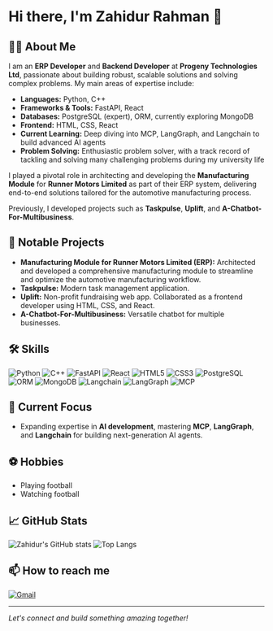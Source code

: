 # Hi there, I'm Zahidur Rahman 👋

## 👨‍💻 About Me

I am an **ERP Developer** and **Backend Developer** at **Progeny Technologies Ltd**, passionate about building robust, scalable solutions and solving complex problems. My main areas of expertise include:

- **Languages:** Python, C++
- **Frameworks & Tools:** FastAPI, React
- **Databases:** PostgreSQL (expert), ORM, currently exploring MongoDB
- **Frontend:** HTML, CSS, React
- **Current Learning:** Deep diving into MCP, LangGraph, and Langchain to build advanced AI agents
- **Problem Solving:** Enthusiastic problem solver, with a track record of tackling and solving many challenging problems during my university life

I played a pivotal role in architecting and developing the **Manufacturing Module** for **Runner Motors Limited** as part of their ERP system, delivering end-to-end solutions tailored for the automotive manufacturing process.

Previously, I developed projects such as **Taskpulse**, **Uplift**, and **A-Chatbot-For-Multibusiness**.

## 🚀 Notable Projects

- **Manufacturing Module for Runner Motors Limited (ERP):** Architected and developed a comprehensive manufacturing module to streamline and optimize the automotive manufacturing workflow.
- **Taskpulse:** Modern task management application.
- **Uplift:** Non-profit fundraising web app. Collaborated as a frontend developer using HTML, CSS, and React.
- **A-Chatbot-For-Multibusiness:** Versatile chatbot for multiple businesses.

## 🛠️ Skills

![Python](https://img.shields.io/badge/python-3670A0?style=for-the-badge&logo=python&logoColor=ffdd54)
![C++](https://img.shields.io/badge/c++-00599C?style=for-the-badge&logo=cplusplus&logoColor=white)
![FastAPI](https://img.shields.io/badge/fastapi-005571?style=for-the-badge&logo=fastapi)
![React](https://img.shields.io/badge/react-20232A?style=for-the-badge&logo=react&logoColor=61DAFB)
![HTML5](https://img.shields.io/badge/html5-E34F26?style=for-the-badge&logo=html5&logoColor=white)
![CSS3](https://img.shields.io/badge/css3-1572B6?style=for-the-badge&logo=css3&logoColor=white)
![PostgreSQL](https://img.shields.io/badge/postgresql-336791?style=for-the-badge&logo=postgresql&logoColor=white)
![ORM](https://img.shields.io/badge/ORM-336791?style=for-the-badge)
![MongoDB](https://img.shields.io/badge/mongodb-47A248?style=for-the-badge&logo=mongodb&logoColor=white)
![Langchain](https://img.shields.io/badge/Langchain-007396?style=for-the-badge)
![LangGraph](https://img.shields.io/badge/LangGraph-blue?style=for-the-badge)
![MCP](https://img.shields.io/badge/MCP-brightgreen?style=for-the-badge)

## 🧠 Current Focus

- Expanding expertise in **AI development**, mastering **MCP**, **LangGraph**, and **Langchain** for building next-generation AI agents.

## ⚽ Hobbies

- Playing football
- Watching football

## 📈 GitHub Stats

![Zahidur's GitHub stats](https://github-readme-stats.vercel.app/api?username=Zahidur-Rahman&show_icons=true&theme=default)
![Top Langs](https://github-readme-stats.vercel.app/api/top-langs/?username=Zahidur-Rahman&layout=compact)

## 📫 How to reach me

[![Gmail](https://img.shields.io/badge/Gmail-D14836?style=flat-square&logo=gmail&logoColor=white)](mailto:pzahidurtan780550@gmail.com)

---

*Let's connect and build something amazing together!*
